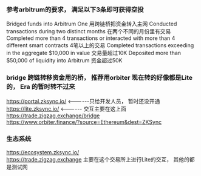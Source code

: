 
### 参考arbitrum的要求， 满足以下3条即可获得空投
Bridged funds into Arbitrum One 用跨链桥把资金转入主网
Conducted transactions during two distinct months 在两个不同的月份里有交易
Completed more than 4 transactions or interacted with more than 4 different smart contracts 4笔以上的交易
Completed transactions exceeding in the aggregate $10,000 in value 交易量超过10K
Deposited more than $50,000 of liquidity into Arbitrum 资金超过50K
 

### bridge 跨链转移资金用的桥， 推荐用orbiter 现在转的好像都是Lite的， Era 的暂时转不过来
https://portal.zksync.io/  <------只给开发人员， 暂时还没开通  
https://lite.zksync.io/    <------ 交互主要在这上面  
https://trade.zigzag.exchange/bridge  
https://www.orbiter.finance/?source=Ethereum&dest=ZKSync  

### 生态系统
https://ecosystem.zksync.io/  
https://trade.zigzag.exchange   主要在这个交易所上进行Lite的交互， 其他的都是测试网  

